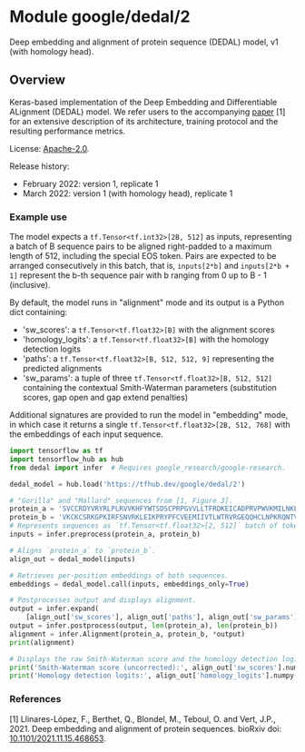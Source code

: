 # Module google/dedal/2
Deep embedding and alignment of protein sequence (DEDAL) model, v1 (with homology head).

<!-- asset-path: internal -->
<!-- task: text-sequence-alignment -->
<!-- fine-tunable: true -->
<!-- format: saved_model_2 -->

## Overview

Keras-based implementation of the Deep Embedding and Differentiable ALignment (DEDAL) model. We refer users to the accompanying [paper](https://doi.org/10.1101/2021.11.15.468653) [1] for an extensive description of its architecture, training protocol and the resulting performance metrics.

License: [Apache-2.0](https://opensource.org/licenses/Apache-2.0).

Release history:
+ February 2022: version 1, replicate 1
+ March 2022: version 1 (with homology head), replicate 1

### Example use

The model expects a `tf.Tensor<tf.int32>[2B, 512]` as inputs, representing a batch of B sequence pairs to be aligned right-padded to a maximum length of 512, including the special EOS token. Pairs are expected to be arranged consecutively in this batch, that is, `inputs[2*b]` and `inputs[2*b + 1]` represent the b-th sequence pair with b ranging from 0 up to B - 1 (inclusive).

By default, the model runs in "alignment" mode and its output is a Python dict containing:
+ 'sw_scores': a `tf.Tensor<tf.float32>[B]` with the alignment scores
+ 'homology_logits': a `tf.Tensor<tf.float32>[B]` with the homology detection logits
+ 'paths': a `tf.Tensor<tf.float32>[B, 512, 512, 9]` representing the predicted alignments
+ 'sw_params': a tuple of three `tf.Tensor<tf.float32>[B, 512, 512]` containing the contextual Smith-Waterman parameters (substitution scores, gap open and gap extend penalties)

Additional signatures are provided to run the model in "embedding" mode, in which case it returns a single `tf.Tensor<tf.float32>[2B, 512, 768]` with the embeddings of each input sequence.

```python
import tensorflow as tf
import tensorflow_hub as hub
from dedal import infer  # Requires google_research/google-research.

dedal_model = hub.load('https://tfhub.dev/google/dedal/2')

# "Gorilla" and "Mallard" sequences from [1, Figure 3].
protein_a = 'SVCCRDYVRYRLPLRVVKHFYWTSDSCPRPGVVLLTFRDKEICADPRVPWVKMILNKL'
protein_b = 'VKCKCSRKGPKIRFSNVRKLEIKPRYPFCVEEMIIVTLWTRVRGEQQHCLNPKRQNTVRLLKWY'
# Represents sequences as `tf.Tensor<tf.float32>[2, 512]` batch of tokens.
inputs = infer.preprocess(protein_a, protein_b)

# Aligns `protein_a` to `protein_b`.
align_out = dedal_model(inputs)

# Retrieves per-position embeddings of both sequences.
embeddings = dedal_model.call(inputs, embeddings_only=True)

# Postprocesses output and displays alignment.
output = infer.expand(
    [align_out['sw_scores'], align_out['paths'], align_out['sw_params']])
output = infer.postprocess(output, len(protein_a), len(protein_b))
alignment = infer.Alignment(protein_a, protein_b, *output)
print(alignment)

# Displays the raw Smith-Waterman score and the homology detection logits.
print('Smith-Waterman score (uncorrected):', align_out['sw_scores'].numpy())
print('Homology detection logits:', align_out['homology_logits'].numpy())
```

### References

[1] Llinares-López, F., Berthet, Q., Blondel, M., Teboul, O. and Vert, J.P., 2021. Deep embedding and alignment of protein sequences. bioRxiv doi: [10.1101/2021.11.15.468653](https://doi.org/10.1101/2021.11.15.468653).